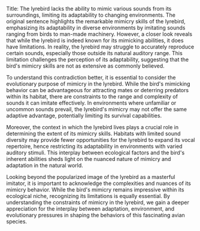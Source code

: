 Title: The lyrebird lacks the ability to mimic various sounds from its surroundings, limiting its adaptability to changing environments.
The original sentence highlights the remarkable mimicry skills of the lyrebird, emphasizing its adaptability in diverse environments by imitating sounds ranging from birds to man-made machinery. However, a closer look reveals that while the lyrebird is indeed known for its mimicking abilities, it does have limitations. In reality, the lyrebird may struggle to accurately reproduce certain sounds, especially those outside its natural auditory range. This limitation challenges the perception of its adaptability, suggesting that the bird's mimicry skills are not as extensive as commonly believed.

To understand this contradiction better, it is essential to consider the evolutionary purpose of mimicry in the lyrebird. While the bird's mimicking behavior can be advantageous for attracting mates or deterring predators within its habitat, there are constraints to the range and complexity of sounds it can imitate effectively. In environments where unfamiliar or uncommon sounds prevail, the lyrebird's mimicry may not offer the same adaptive advantage, potentially limiting its survival capabilities.

Moreover, the context in which the lyrebird lives plays a crucial role in determining the extent of its mimicry skills. Habitats with limited sound diversity may provide fewer opportunities for the lyrebird to expand its vocal repertoire, hence restricting its adaptability in environments with varied auditory stimuli. This interplay between ecological factors and the bird's inherent abilities sheds light on the nuanced nature of mimicry and adaptation in the natural world.

Looking beyond the popularized image of the lyrebird as a masterful imitator, it is important to acknowledge the complexities and nuances of its mimicry behavior. While the bird's mimicry remains impressive within its ecological niche, recognizing its limitations is equally essential. By understanding the constraints of mimicry in the lyrebird, we gain a deeper appreciation for the interplay between adaptation, environment, and evolutionary pressures in shaping the behaviors of this fascinating avian species.